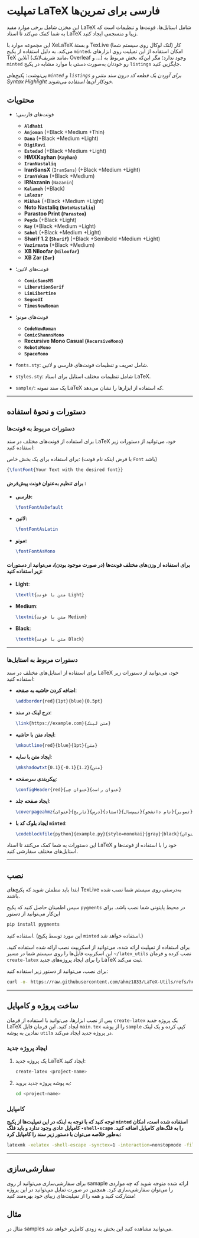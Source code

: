 # تمپلیت LaTeX فارسی برای تمرین‌ها

این مخزن شامل برخی موارد مفید  LaTeX شامل استایل‌ها، فونت‌ها و تنظیمات است که به شما کمک می‌کند تا اسناد LaTeX زیبا و منسجمی ایجاد کنید.

این مجموعه موارد با XeLaTeX و بستهٔ TexLive (لتک لوکال روی سیستم شما) کار می‌کند.  به دلیل استفاده از پکیج `minted`، امکان استفاده از این تمپلیت روی ابزارهای TeX آنلاین (مانند شریف‌لاتک، Overleaf و ...) وجود ندارد؛ مگر این‌که بخش مربوط به `minted` رو خودتان به‌صورت دستی با موارد مشابه در پکیج `listings` جایگزین کنید.

*پی‌نوشت: پکیج‌های `minted` و `listings` برای آوردن یک قطعه کد درون سند متنی و Syntax Highlight خودکار آن‌ها استفاده می‌شوند.*

## محتویات

- فونت‌های فارسی؛
	- **`Aldhabi`**
	- **`Anjoman`** (+Black +Medium +Thin)
	- **`Dana`** (+Black +Medium +Light)
	- **`DigiRavi`**
	- **`Estedad`** (+Black +Medium +Light)
	- **HMXKayhan (`Kayhan`)**
	- **`IranNastaliq`**
	- **IranSansX** (`IranSans`) (+Black +Medium +Light)
	- **`IranYekan`** (+Black +Medium)
	- **IRNazanin** (`Nazanin`)
	- **`Kalameh`** (+Black)
	- **`Lalezar`**
	- **`Mikhak`** (+Black +Medium +Light)
	- **Noto Nastaliq (`NotoNastaliq`)**
	- **Parastoo Print (`Parastoo`)**
	- **`Peyda`** (+Black +Light)
	- **`Ray`** (+Black +Medium +Light)
	- **`Sahel`** (+Black +Medium +Light)
	- **Sharif 1.2 (`Sharif`)** (+Black +Semibold +Medium +Light)
	- **`Vazirmatn`** (+Black +Medium)
	- **XB Niloofar (`Niloofar`)**
	- **XB Zar (`Zar`)**
- فونت‌های لاتین؛
	- **`ComicSansMS`**
	- **`LiberationSerif`**
	- **`LinLibertine`**
	- **`SegoeUI`**
	- **`TimesNewRoman`**
- فونت‌های مونو؛
	- **`CodeNewRoman`**
	- **`ComicShannsMono`**
	- **Recursive Mono Casual (`RecursiveMono`)**
	- **`RobotoMono`**
	- **`SpaceMono`**

- `fonts.sty`: شامل تعریف و تنظیمات فونت‌های فارسی و لاتین.

- `styles.sty`: شامل تنظیمات مختلف استایل برای اسناد LaTeX.

- `sample/`: یک سند نمونه LaTeX که استفاده از ابزارها را نشان می‌دهد.

---

## دستورات و نحوهٔ استفاده

### دستورات مربوط به فونت‌ها

برای استفاده از فونت‌های مختلف در سند LaTeX خود، می‌توانید از دستورات زیر استفاده کنید:

برای استفاده برای یک بخش خاص:
(با فرض اینکه نام فونت `Font` باشد)
```tex
{\fontFont{Your Text with the desired font}}
```

#### **برای تنظیم به‌عنوان فونت پیش‌فرض :**

- **فارسی:**
	```tex
	\fontFontAsDefault
	```

- **لاتین:**
	```tex
	\fontFontAsLatin
	```

- **مونو:**
	```tex
	\fontFontAsMono
	```


#### **برای استفاده از وزن‌های مختلف فونت‌ها (در صورت موجود بودن)، می‌توانید از دستورات زیر استفاده کنید:**
- **Light**:
	```tex
	\textlt{متن با فونت Light}
	```
- **Medium**:
	```tex
	\textmi{متن با فونت Medium}
	```
- **Black**:
	```tex
	\textbk{متن با فونت Black}
	```

 ---

### دستورات مربوط به استایل‌ها

برای استفاده از استایل‌های مختلف در سند LaTeX خود، می‌توانید از دستورات زیر استفاده کنید:

- **اضافه کردن حاشیه به صفحه**:
	```tex
	\addborder{red}{1pt}{blue}{0.5pt}
	```

- **درج لینک در سند**:
	```tex
	\link{https://example.com}{متن لینک}
	```

- **ایجاد متن با حاشیه**:
	```tex
	\mkoutline{red}{blue}{1pt}{متن}
	```

- **ایجاد متن با سایه**:
	```tex
	\mkshadowtxt{0.1}{-0.1}{1.2}{متن}
	```

- **پیکربندی سرصفحه**:
	```tex
	\configHeader{red}{عنوان چپ}{عنوان راست}
	```

- **ایجاد صفحه جلد**:
	```tex
	\coverpageahmz{عنوان}{تاریخ}{درس}{استاد}{نیم‌سال}{نام دانشجو}{تصویر}
	```

- **ایجاد بلوک کد با `minted`**:
	```tex
	\codeblockfile{python}{example.py}{style=monokai}{gray}{black}{عنوان}
	```

این دستورات به شما کمک می‌کنند تا اسناد LaTeX خود را با استفاده از فونت‌ها و استایل‌های مختلف سفارشی کنید.

---

## نصب

ابتدا باید مطمئن شوید که پکیج‌های TexLive به‌درستی روی سیستم شما نصب شده باشند.

سپس اطمینان حاصل کنید که پکیج `pygments` در محیط پایتونی شما نصب باشد. برای این‌کار می‌توانید از دستور
```bash
pip install pygments
```
استفاده کنید. (این مورد توسط پکیج `minted` استفاده خواهد شد.)

برای استفاده از تمپلیت ارائه شده، می‌توانید از اسکریپت نصب ارائه شده استفاده کنید. این اسکریپت فایل‌ها را روی سیستم شما در مسیر `~/latex_utils` نصب کرده و فرمان `create-latex` را برای ایجاد پروژه‌های جدید LaTeX ثبت می‌کند.

برای نصب، می‌توانید از دستور زیر استفاده کنید:
```sh
curl -o- https://raw.githubusercontent.com/ahmz1833/LaTeX-Utils/refs/heads/master/install.sh | bash
```

---

## ساخت پروژه و کامپایل

پس از نصب ابزارها، می‌توانید با استفاده از فرمان `create-latex` یک پروژه جدید LaTeX ایجاد کنید. این فرمان فایل `main.tex` را از پوشه `sample` کپی کرده و یک لینک نمادین به پوشه `utils` در پروژه جدید ایجاد می‌کند.

### ایجاد پروژه جدید

1. یک پروژه جدید LaTeX ایجاد کنید:
    ```sh
    create-latex <project-name>
    ```

2. به پوشه پروژه جدید بروید:
    ```sh
    cd <project-name>
    ```


### **کامپایل**

**توجه کنید که با توجه به اینکه در این تمپلیت‌ها از پکیج `minted` استفاده شده است، امکان کامپایل عادی وجود ندارد و باید فلگ `-shell-scape` را به فلگ‌های کامپایل اضافه کنید. به‌طور خلاصه می‌توان با دستور زیر سند را کامپایل کرد:**

```sh
latexmk -xelatex -shell-escape -synctex=1 -interaction=nonstopmode -file-line-error main.tex
```

---

## سفارشی‌سازی

برای سفارشی‌سازی می‌توانید از روی samaple ارائه شده متوجه شوید که چه مواردی را می‌توان سفارشی‌سازی کرد. همچنین در صورت تمایل می‌توانید در این پروژه مشارکت کنید و همه را از تمپلیت‌های زیبای خود بهره‌مند کنید!

## مثال

مثال در samples می‌توانید مشاهده کنید
این بخش به زودی کامل‌تر خواهد شد.
